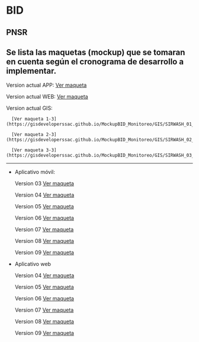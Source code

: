 # BID

## PNSR
  Se lista las maquetas (mockup) que se tomaran en cuenta según el cronograma de desarrollo a implementar.
  -------------------
  
  Version actual APP: [Ver maqueta](https://gisdeveloperssac.github.io/MockupBID_Monitoreo/Movil/Version/index.html)
  
  Version actual WEB: [Ver maqueta](https://gisdeveloperssac.github.io/MockupBID_Monitoreo/Web/Version/index.html)
  
  Version actual GIS: 
  
      [Ver maqueta 1-3](https://gisdeveloperssac.github.io/MockupBID_Monitoreo/GIS/SIRWASH_01_03.html)
  
      [Ver maqueta 2-3](https://gisdeveloperssac.github.io/MockupBID_Monitoreo/GIS/SIRWASH_02_03.html)
  
      [Ver maqueta 3-3](https://gisdeveloperssac.github.io/MockupBID_Monitoreo/GIS/SIRWASH_03_03.html)
  
  
  -------------------
  
- Aplicativo móvil:

  Version 03 [Ver maqueta](https://gisdeveloperssac.github.io/MockupBID_Monitoreo/Movil/Version03/index.html)
  
  Version 04 [Ver maqueta](https://gisdeveloperssac.github.io/MockupBID_Monitoreo/Movil/Version04/index.html)
  
  Version 05 [Ver maqueta](https://gisdeveloperssac.github.io/MockupBID_Monitoreo/Movil/Version05/index.html)
  
  Version 06 [Ver maqueta](https://gisdeveloperssac.github.io/MockupBID_Monitoreo/Movil/Version06/index.html)
  
  Version 07 [Ver maqueta](https://gisdeveloperssac.github.io/MockupBID_Monitoreo/Movil/Version07/index.html)
  
  Version 08 [Ver maqueta](https://gisdeveloperssac.github.io/MockupBID_Monitoreo/Movil/Version08/index.html)
  
  Version 09 [Ver maqueta](https://gisdeveloperssac.github.io/MockupBID_Monitoreo/Movil/Version09/index.html)

- Aplicativo web

  Version 04 [Ver maqueta](https://gisdeveloperssac.github.io/MockupBID_Monitoreo/Web/VersionWeb_04/index.html)
  
  Version 05 [Ver maqueta](https://gisdeveloperssac.github.io/MockupBID_Monitoreo/Web/VersionWeb_05/index.html)
  
  Version 06 [Ver maqueta](https://gisdeveloperssac.github.io/MockupBID_Monitoreo/Web/VersionWeb_06/index.html)
  
  Version 07 [Ver maqueta](https://gisdeveloperssac.github.io/MockupBID_Monitoreo/Web/VersionWeb_07/index.html)
  
  Version 08 [Ver maqueta](https://gisdeveloperssac.github.io/MockupBID_Monitoreo/Web/VersionWeb_08/index.html)
  
  Version 09 [Ver maqueta](https://gisdeveloperssac.github.io/MockupBID_Monitoreo/Web/VersionWeb_09/index.html)
